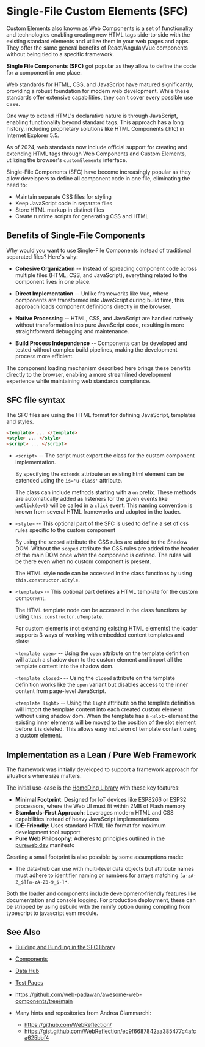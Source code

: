 # Single-File Custom Elements (SFC)

Custom Elements also known as Web Components is a set of functionality and technologies enabling creating new HTML tags
side-to-side with the existing standard elements and utilize them in your web pages and apps.  They offer the same
general benefits of React/Angular/Vue components without being tied to a specific framework.

**Single File Components (SFC)** got popular as they allow to define the code for a component in one place.

Web standards for HTML, CSS, and JavaScript have matured significantly, providing a robust foundation for modern web
development.  While these standards offer extensive capabilities, they can't cover every possible use case.

One way to extend HTML's declarative nature is through JavaScript, enabling functionality beyond standard tags.  This
approach has a long history, including proprietary solutions like HTML Components (.htc) in Internet Explorer 5.5.

As of 2024, web standards now include official support for creating and extending HTML tags through Web Components and
Custom Elements, utilizing the browser's `customElements` interface.

Single-File Components (SFC) have become increasingly popular as they allow developers to define all component code in
one file, eliminating the need to:

* Maintain separate CSS files for styling
* Keep JavaScript code in separate files
* Store HTML markup in distinct files
* Create runtime scripts for generating CSS and HTML


## Benefits of Single-File Components

Why would you want to use Single-File Components instead of traditional separated files? Here's why:

* **Cohesive Organization** -- Instead of spreading component code across multiple files (HTML, CSS, and JavaScript),
  everything related to the component lives in one place.

* **Direct Implementation** -- Unlike frameworks like Vue, where components are transformed into JavaScript during build
  time, this approach loads component definitions directly in the browser.

* **Native Processing** -- HTML, CSS, and JavaScript are handled natively without transformation into pure JavaScript
  code, resulting in more straightforward debugging and maintenance.

* **Build Process Independence** -- Components can be developed and tested without complex build pipelines, making the
  development process more efficient.

The component loading mechanism described here brings these benefits directly to the browser, enabling a more
streamlined development experience while maintaining web standards compliance.


## SFC file syntax

The SFC files are using the HTML format for defining JavaScript, templates and styles.

``` html
<template> ... </template>
<style> ... </style>
<script> ... </script>
```

* `<script>` -- The script must export the class for the custom component implementation.

  By specifying the `extends` attribute an existing html element can be extended using the `is='u-class'` attribute.

  The class can include methods starting with a `on` prefix.  These methods are automatically added as listeners for the
  given events like `onClick(evt)` will be called in a `click` event.  This naming convention is known from several HTML
  frameworks and adopted in the loader.

* `<style>` -- This optional part of the SFC is used to define a set of css rules specific to the custom component

  By using the `scoped` attribute the CSS rules are added to the Shadow DOM.  Without the `scoped` attribute the CSS
  rules are added to the header of the main DOM once when the componend is defined.  The rules will be there even when
  no custom component is present.

  The HTML style node can be accessed in the class functions by using `this.constructor.uStyle`.

* `<template>` -- This optional part defines a HTML template for the custom component.

  The HTML template node can be accessed in the class functions by using `this.constructor.uTemplate`.

  For custom elements (not extending existing HTML elements) the loader supports 3 ways of working with embedded content
  templates and slots:

  `<template open>` -- Using the `open` attribute on the template definition will attach a shadow dom to the custom
  element and import all the template content into the shadow dom.

  `<template closed>` -- Using the `closed` attribute on the template definition works like the `open` variant but
  disables access to the inner content from page-level JavaScript.

  `<template light>` -- Using the `light` attribute on the template definition will import the template content into
  each created custom element without using shadow dom.  When the template has a `<slot>` element the existing inner
  elements will be moved to the position of the slot element before it is deleted.  This allows easy inclusion of
  template content using a custom element.


## Implementation as a Lean / Pure Web Framework

The framework was initially developed to support a framework approach for situations where size matters.

The initial use-case is the [HomeDing Library](https://homeding.github.io/) with these key features:

* **Minimal Footprint**: Designed for IoT devices like ESP8266 or ESP32 processors, where the Web UI must fit within 2MB of Flash memory
* **Standards-First Approach**: Leverages modern HTML and CSS capabilities instead of heavy JavaScript implementations
* **IDE-Friendly**: Uses standard HTML file format for maximum development tool support
* **Pure Web Philosophy**: Adheres to principles outlined in the [pureweb.dev](https://pureweb.dev/manifesto) manifesto

Creating a small footprint is also possible by some assumptions made:

* The data-hub can use with multi-level data objects but attribute names must adhere to identifier naming or numbers for
  arrays matching `[a-zA-Z_$][a-zA-Z0-9_$-]*`.

Both the loader and components include development-friendly features like documentation and console logging.  For
production deployment, these can be stripped by using esbuild with the minify option during compiling from typescript to
javascript esm module.


## See Also

* [Building and Bundling in the SFC library](doc/building.md)
* [Components](doc/index.md)
* [Data Hub](doc/data-hub.md)
* [Test Pages](test/index.htm)

* <https://github.com/web-padawan/awesome-web-components/tree/main>
* Many hints and repositories from Andrea Giammarchi:
  * <https://github.com/WebReflection/>
  * <https://gist.github.com/WebReflection/ec9f6687842aa385477c4afca625bbf4>

